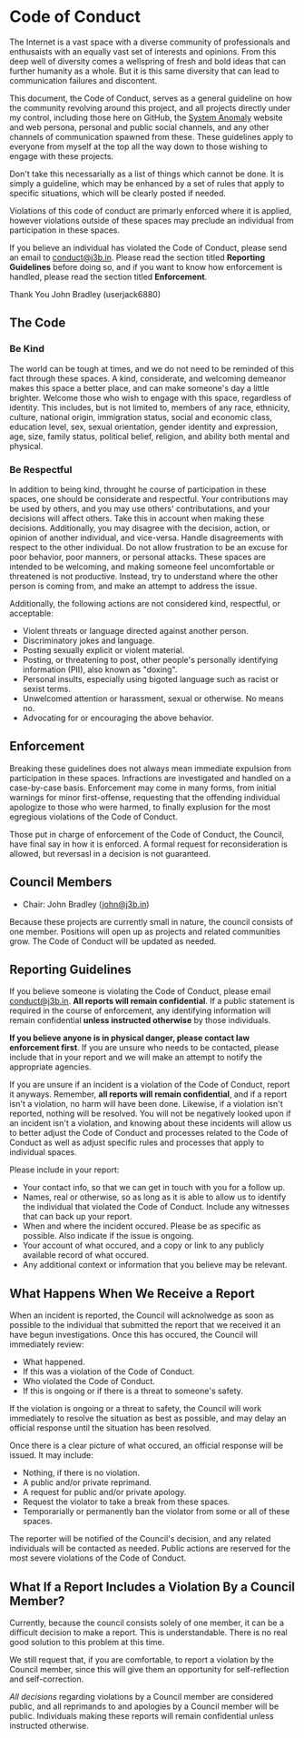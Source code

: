 # Code of Conduct

The Internet is a vast space with a diverse community of professionals and enthusaists with an equally vast set of interests and opinions. From this deep well of diversity comes a wellspring of fresh and bold ideas that can further humanity as a whole. But it is this same diversity that can lead to communication failures and discontent.

This document, the Code of Conduct, serves as a general guideline on how the community revolving around this project, and all projects directly under my control, including those here on GitHub, the [System Anomaly](https://systemanomaly.com) website and web persona, personal and public social channels, and any other channels of communication spawned from these. These guidelines apply to everyone from myself at the top all the way down to those wishing to engage with these projects.

Don't take this necessarially as a list of things which cannot be done. It is simply a guideline, which may be enhanced by a set of rules that apply to specific situations, which will be clearly posted if needed.

Violations of this code of conduct are primarly enforced where it is applied, however violations outside of these spaces may preclude an individual from participation in these spaces.

If you believe an individual has violated the Code of Conduct, please send an email to conduct@j3b.in. Please read the section titled **Reporting Guidelines** before doing so, and if you want to know how enforcement is handled, please read the section titled **Enforcement**.

Thank You
John Bradley
(userjack6880)

## The Code

### Be Kind
The world can be tough at times, and we do not need to be reminded of this fact through these spaces. A kind, considerate, and welcoming demeanor makes this space a better place, and can make someone's day a little brighter. Welcome those who wish to engage with this space, regardless of identity. This includes, but is not limited to, members of any race, ethnicity, culture, national origin, immigration status, social and economic class, education level, sex, sexual orientation, gender identity and expression, age, size, family status, political belief, religion, and ability both mental and physical.

### Be Respectful
In addition to being kind, throught he course of participation in these spaces, one should be considerate and respectful. Your contributions may be used by others, and you may use others' contributations, and your decisions will affect others. Take this in account when making these decisions. Additionally, you may disagree with the decision, action, or opinion of another individual, and vice-versa. Handle disagreements with respect to the other individual. Do not allow frustration to be an excuse for poor behavior, poor manners, or personal attacks. These spaces are intended to be welcoming, and making someone feel uncomfortable or threatened is not productive. Instead, try to understand where the other person is coming from, and make an attempt to address the issue.

Additionally, the following actions are not considered kind, respectful, or acceptable:
- Violent threats or language directed against another person.
- Discriminatory jokes and language.
- Posting sexually explicit or violent material.
- Posting, or threatening to post, other people's personally identifying information (PII), also known as "doxing".
- Personal insults, especially using bigoted language such as racist or sexist terms.
- Unwelcomed attention or harassment, sexual or otherwise. No means no.
- Advocating for or encouraging the above behavior.

## Enforcement
Breaking these guidelines does not always mean immediate expulsion from participation in these spaces. Infractions are investigated and handled on a case-by-case basis. Enforcement may come in many forms, from initial warnings for minor first-offense, requesting that the offending individual apologize to those who were harmed, to finally explusion for the most egregious violations of the Code of Conduct.

Those put in charge of enforcement of the Code of Conduct, the Council, have final say in how it is enforced. A formal request for reconsideration is allowed, but reversasl in a decision is not guaranteed.

## Council Members
- Chair: John Bradley (john@j3b.in)

Because these projects are currently small in nature, the council consists of one member. Positions will open up as projects and related communities grow. The Code of Conduct will be updated as needed.

## Reporting Guidelines
If you believe someone is violating the Code of Conduct, please email conduct@j3b.in. **All reports will remain confidential**. If a public statement is required in the course of enforcement, any identifying information will remain confidential **unless instructed otherwise** by those individuals.

**If you believe anyone is in physical danger, please contact law enforcement first**. If you are unsure who needs to be contacted, please include that in your report and we will make an attempt to notify the appropriate agencies.

If you are unsure if an incident is a violation of the Code of Conduct, report it anyways. Remember, **all reports will remain confidential**, and if a report isn't a violation, no harm will have been done. Likewise, if a violation isn't reported, nothing will be resolved. You will not be negatively looked upon if an incident isn't a violation, and knowing about these incidents will allow us to better adjust the Code of Conduct and processes related to the Code of Conduct as well as adjust specific rules and processes that apply to individual spaces.

Please include in your report:
- Your contact info, so that we can get in touch with you for a follow up.
- Names, real or otherwise, so as long as it is able to allow us to identify the individual that violated the Code of Conduct. Include any witnesses that can back up your report.
- When and where the incident occured. Please be as specific as possible. Also indicate if the issue is ongoing.
- Your account of what occured, and a copy or link to any publicly available record of what occured.
- Any additional context or information that you believe may be relevant.

## What Happens When We Receive a Report
When an incident is reported, the Council will acknolwedge as soon as possible to the individual that submitted the report that we received it an have begun investigations. Once this has occured, the Council will immediately review:
- What happened.
- If this was a violation of the Code of Conduct.
- Who violated the Code of Conduct.
- If this is ongoing or if there is a threat to someone's safety.

If the violation is ongoing or a threat to safety, the Council will work immediately to resolve the situation as best as possible, and may delay an official response until the situation has been resolved.

Once there is a clear picture of what occured, an official response will be issued. It may include:
- Nothing, if there is no violation.
- A public and/or private reprimand.
- A request for public and/or private apology.
- Request the violator to take a break from these spaces.
- Temporarially or permanently ban the violator from some or all of these spaces.

The reporter will be notified of the Council's decision, and any related individuals will be contacted as needed. Public actions are reserved for the most severe violations of the Code of Conduct.

## What If a Report Includes a Violation By a Council Member?
Currently, because the council consists solely of one member, it can be a difficult decision to make a report. This is understandable. There is no real good solution to this problem at this time.

We still request that, if you are comfortable, to report a violation by the Council member, since this will give them an opportunity for self-reflection and self-correction.

*All decisions* regarding violations by a Council member are considered public, and all reprimands to and apologies by a Council member will be public. Individuals making these reports will remain confidential unless instructed otherwise.